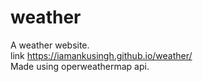 # weather<br>
A weather website.<br>
link https://iamankusingh.github.io/weather/<br>
Made using operweathermap api.
